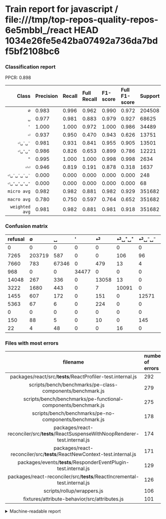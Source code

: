 # Train report for javascript / file:///tmp/top-repos-quality-repos-6e5mbbl_/react HEAD 1034e26fe5e42ba07492a736da7bdf5bf2108bc6

### Classification report

PPCR: 0.898

| Class | Precision | Recall | Full Recall | F1-score | Full F1-score | Support | Full Support | PPCR |
|------:|:----------|:-------|:------------|:---------|:---------|:--------|:-------------|:-----|
| `∅` | 0.983| 0.996| 0.962| 0.990| 0.972| 204508| 211773| 0.966 |
| `␣` | 0.977| 0.981| 0.883| 0.979| 0.927| 68625| 76285| 0.900 |
| `'` | 1.000| 1.000| 0.972| 1.000| 0.986| 34489| 35457| 0.973 |
| `⏎` | 0.937| 0.950| 0.470| 0.943| 0.626| 13751| 27799| 0.495 |
| `⏎␣⁻␣⁻` | 0.981| 0.931| 0.841| 0.955| 0.905| 13501| 14956| 0.903 |
| `⏎␣⁺␣⁺` | 0.986| 0.826| 0.653| 0.899| 0.786| 12221| 15443| 0.791 |
| `"` | 0.995| 1.000| 1.000| 0.998| 0.998| 2634| 2634| 1.000 |
| `⏎⏎` | 0.946| 0.819| 0.191| 0.878| 0.318| 1637| 7000| 0.234 |
| `⏎␣⁻␣⁻␣⁻␣⁻` | 0.000| 0.000| 0.000| 0.000| 0.000| 248| 398| 0.623 |
| `⏎␣⁺␣⁺␣⁺␣⁺` | 0.000| 0.000| 0.000| 0.000| 0.000| 68| 90| 0.756 |
| `micro avg` | 0.982| 0.982| 0.881| 0.982| 0.929| 351682| 391835| 0.898 |
| `macro avg` | 0.780| 0.750| 0.597| 0.764| 0.652| 351682| 391835| 0.898 |
| `weighted avg` | 0.981| 0.982| 0.881| 0.981| 0.918| 351682| 391835| 0.898 |

### Confusion matrix

|refusal|  ∅| ␣| '| ⏎| ⏎␣⁺␣⁺| ⏎␣⁻␣⁻| ⏎⏎| "| ⏎␣⁻␣⁻␣⁻␣⁻| ⏎␣⁺␣⁺␣⁺␣⁺| 
|:---|:---|:---|:---|:---|:---|:---|:---|:---|:---|:---|
|0 |0 |0 |0 |0 |0 |0 |0 |0 |0 |0 |
|7265 |203719 |587 |0 |0 |106 |96 |0 |0 |0 |0 |
|7660 |783 |67346 |0 |479 |13 |4 |0 |0 |0 |0 |
|968 |0 |0 |34477 |0 |0 |0 |0 |12 |0 |0 |
|14048 |267 |336 |0 |13058 |13 |0 |77 |0 |0 |0 |
|3222 |1680 |443 |0 |7 |10091 |0 |0 |0 |0 |0 |
|1455 |607 |172 |0 |151 |0 |12571 |0 |0 |0 |0 |
|5363 |67 |6 |0 |224 |0 |0 |1340 |0 |0 |0 |
|0 |0 |0 |0 |0 |0 |0 |0 |2634 |0 |0 |
|150 |88 |5 |0 |10 |0 |145 |0 |0 |0 |0 |
|22 |4 |48 |0 |0 |16 |0 |0 |0 |0 |0 |

### Files with most errors

| filename | number of errors|
|:----:|:-----|
| packages/react/src/__tests__/ReactProfiler-test.internal.js | 292 |
| scripts/bench/benchmarks/pe-class-components/benchmark.js | 279 |
| scripts/bench/benchmarks/pe-functional-components/benchmark.js | 275 |
| scripts/bench/benchmarks/pe-no-components/benchmark.js | 178 |
| packages/react-reconciler/src/__tests__/ReactSuspenseWithNoopRenderer-test.internal.js | 174 |
| packages/react-reconciler/src/__tests__/ReactNewContext-test.internal.js | 171 |
| packages/events/__tests__/ResponderEventPlugin-test.internal.js | 129 |
| packages/react-reconciler/src/__tests__/ReactIncremental-test.internal.js | 126 |
| scripts/rollup/wrappers.js | 106 |
| fixtures/attribute-behavior/src/attributes.js | 101 |

<details>
    <summary>Machine-readable report</summary>
```json
{
  "cl_report": {"\"": {"f1-score": 0.9977272727272727, "precision": 0.9954648526077098, "recall": 1.0, "support": 2634}, "\u0027": {"f1-score": 0.9998260012179915, "precision": 1.0, "recall": 0.9996520629766013, "support": 34489}, "macro avg": {"f1-score": 0.7641201830633246, "precision": 0.7804986593839134, "recall": 0.7502156778833013, "support": 351682}, "micro avg": {"f1-score": 0.9816709413617984, "precision": 0.9816709413617984, "recall": 0.9816709413617984, "support": 351682}, "weighted avg": {"f1-score": 0.980917923645695, "precision": 0.9808023250720342, "recall": 0.9816709413617984, "support": 351682}, "\u2205": {"f1-score": 0.9895925172992521, "precision": 0.98312863451005, "recall": 0.9961419602167152, "support": 204508}, "\u23ce": {"f1-score": 0.9434971098265896, "precision": 0.9374685907100294, "recall": 0.9496036651879863, "support": 13751}, "\u23ce\u23ce": {"f1-score": 0.8775376555337264, "precision": 0.9456598447424136, "recall": 0.8185705558949298, "support": 1637}, "\u23ce\u2423\u207a\u2423\u207a": {"f1-score": 0.8985752448797864, "precision": 0.9855454634241625, "recall": 0.8257098437116439, "support": 12221}, "\u23ce\u2423\u207a\u2423\u207a\u2423\u207a\u2423\u207a": {"f1-score": 0.0, "precision": 0.0, "recall": 0.0, "support": 68}, "\u23ce\u2423\u207b\u2423\u207b": {"f1-score": 0.9553520538055249, "precision": 0.9808832709113608, "recall": 0.9311162136138064, "support": 13501}, "\u23ce\u2423\u207b\u2423\u207b\u2423\u207b\u2423\u207b": {"f1-score": 0.0, "precision": 0.0, "recall": 0.0, "support": 248}, "\u2423": {"f1-score": 0.9790939753431032, "precision": 0.9768359369334088, "recall": 0.9813624772313297, "support": 68625}},
  "cl_report_full": {"\"": {"f1-score": 0.9977272727272727, "precision": 0.9954648526077098, "recall": 1.0, "support": 2634}, "\u0027": {"f1-score": 0.9859867875425401, "precision": 1.0, "recall": 0.9723608878359703, "support": 35457}, "macro avg": {"f1-score": 0.65190081330252, "precision": 0.7804986593839134, "recall": 0.5972275739422889, "support": 391835}, "micro avg": {"f1-score": 0.9286566413410857, "precision": 0.9816709413617984, "recall": 0.881074942258859, "support": 391835}, "weighted avg": {"f1-score": 0.9176735438313828, "precision": 0.9783895293799311, "recall": 0.881074942258859, "support": 391835}, "\u2205": {"f1-score": 0.9724335780499681, "precision": 0.98312863451005, "recall": 0.9619687117810108, "support": 211773}, "\u23ce": {"f1-score": 0.6258627300613497, "precision": 0.9374685907100294, "recall": 0.46972912694701247, "support": 27799}, "\u23ce\u23ce": {"f1-score": 0.3184032315551859, "precision": 0.9456598447424136, "recall": 0.19142857142857142, "support": 7000}, "\u23ce\u2423\u207a\u2423\u207a": {"f1-score": 0.7858422241258469, "precision": 0.9855454634241625, "recall": 0.6534352133652788, "support": 15443}, "\u23ce\u2423\u207a\u2423\u207a\u2423\u207a\u2423\u207a": {"f1-score": 0.0, "precision": 0.0, "recall": 0.0, "support": 90}, "\u23ce\u2423\u207b\u2423\u207b": {"f1-score": 0.9053003024629123, "precision": 0.9808832709113608, "recall": 0.840532227868414, "support": 14956}, "\u23ce\u2423\u207b\u2423\u207b\u2423\u207b\u2423\u207b": {"f1-score": 0.0, "precision": 0.0, "recall": 0.0, "support": 398}, "\u2423": {"f1-score": 0.9274520065001239, "precision": 0.9768359369334088, "recall": 0.882821000196631, "support": 76285}},
  "ppcr": 0.897525744254597
}
```
</details>
